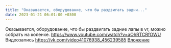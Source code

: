 ```yaml
---
title: "Оказывается, оборудование, что бы раздвигать задни..."
date: 2023-01-21 06:01:00 +0300
---
```


Оказывается, оборудование, что бы раздвигать задние лапы в vr, можно собрать на коленке.
https://www.youtube.com/watch?v=aOhRTCRfOWU
Видеозапись
<a class="vk-attach" href="https://vk.com/video41076938_456239585">https://vk.com/video41076938_456239585</a>
<a class="vk-attach" href="https://vk.com/video41076938_456239585">Вложение</a>
